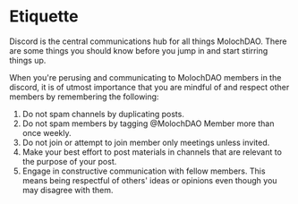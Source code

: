 # Etiquette

Discord is the central communications hub for all things MolochDAO. There are some things you should know before you jump in and start stirring things up.

When you're perusing and communicating to MolochDAO members in the discord, it is of utmost importance that you are mindful of and respect other members by remembering the following:

1. Do not spam channels by duplicating posts.
2. Do not spam members by tagging @MolochDAO Member more than once weekly.
3. Do not join or attempt to join member only meetings unless invited.
4. Make your best effort to post materials in channels that are relevant to the purpose of your post.
5. Engage in constructive communication with fellow members. This means being respectful of others' ideas or opinions even though you may disagree with them.
